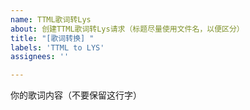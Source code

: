 ```yaml
---
name: TTML歌词转Lys
about: 创建TTML歌词转Lys请求（标题尽量使用文件名，以便区分）
title: "[歌词转换] "
labels: 'TTML to LYS'
assignees: ''

---
```


你的歌词内容（不要保留这行字）
